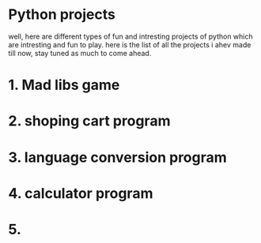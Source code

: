 # Python projects 
well, here are different types of fun and intresting projects of python which are intresting and fun to play.
here is the list of all the projects i ahev made till now, stay tuned as much to come ahead.
# 1. Mad libs game
# 2. shoping cart program
# 3. language conversion program
# 4. calculator program 
# 5. 

